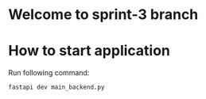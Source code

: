 # Welcome to sprint-3 branch

# How to start application

Run following command:

`fastapi dev main_backend.py`
